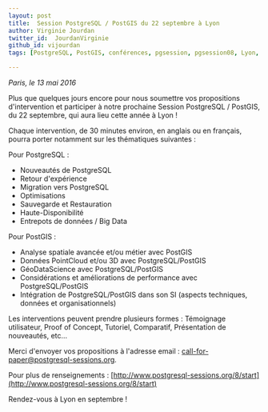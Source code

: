 ```yaml
---
layout: post
title:  Session PostgreSQL / PostGIS du 22 septembre à Lyon
author: Virginie Jourdan
twitter_id:  JourdanVirginie   
github_id: vijourdan
tags: [PostgreSQL, PostGIS, conférences, pgsession, pgsession08, Lyon, cfp]

---
```

*Paris, le 13 mai 2016*

Plus que quelques jours encore pour nous soumettre vos propositions d'intervention et participer à notre prochaine Session PostgreSQL / PostGIS, du 22 septembre, qui aura lieu cette année à Lyon !


<!--MORE-->

Chaque intervention, de 30 minutes environ, en anglais ou en français, pourra porter notamment sur les thématiques suivantes :

Pour PostgreSQL :

  * Nouveautés de PostgreSQL 
  * Retour d'expérience
  * Migration vers PostgreSQL
  * Optimisations 
  * Sauvegarde et Restauration
  * Haute-Disponibilité
  * Entrepots de données / Big Data

Pour PostGIS :

  * Analyse spatiale avancée et/ou métier avec PostGIS
  * Données PointCloud et/ou 3D avec PostgreSQL/PostGIS
  * GéoDataScience avec PostgreSQL/PostGIS 
  * Considérations et améliorations de performance avec PostgreSQL/PostGIS 
  * Intégration de PostgreSQL/PostGIS dans son SI (aspects techniques, données et organisationnels)

Les interventions peuvent prendre plusieurs formes : Témoignage utilisateur, Proof of Concept, Tutoriel, Comparatif, Présentation de nouveautés, etc… 

Merci d'envoyer vos propositions à l'adresse email : [call-for-paper@postgresql-sessions.org](mailto:call-for-paper@postgresql-sessions.org).

Pour plus de renseignements : [http://www.postgresql-sessions.org/8/start](http://www.postgresql-sessions.org/8/start)  

Rendez-vous à Lyon en septembre !
